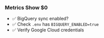 ### Metrics Show $0

- ✅ BigQuery sync enabled?
- ✅ Check `.env` has `BIGQUERY_ENABLED=true`
- ✅ Verify Google Cloud credentials
